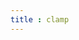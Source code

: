 ```yaml
---
title : clamp
---
```

<style>
.practice + .language-glsl,.language-glsl{
    filter: opacity(0.7);
}
</style>

<ClientOnly>
<practice.clamp></practice.clamp>
</ClientOnly>

